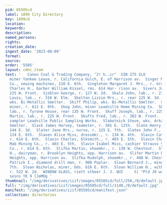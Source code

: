 ```yaml
---
pid: 05505cd
label: 1899 City Directory
key: 1899cd
location: 
keywords: 
description: 
named_persons: 
rights: 
creation_date: 
ingest_date: '2023-08-09'
format: 
source: 
order: '5505'
layout: cmhc_item
text: '   Canon Coal & Trading Company, ‘2! h..cr"  SIN 275 SLO        Sinclair John,
  miner Yankee Lease, r. California Gulch, E. of Harrison av.  Singer Manufacturing
  Co., sewing machines, 210 E. 6th.  Singleton Margaret J. Mrs., r. Graham Pk.  Sistig
  Charles H., barber William Kissel, rms. 614 Har- rison av.  Sivers John, lab., r.
  225 W. Front.  Sjoblon George, r. 127 W. 2d.  Skala John, lab., r. 211 S. Pine.  Skala
  Louis, lab., r. 316 W. Elm.  Skelton Lizzie Mrs., r. rear 125 W. 3d.  Skitf Matt,
  wks. Bi-Metallic Smelter.  Skiff Philip, wks. Bi-Metallic Smelter.  Skofki John,
  miner, r. 612 E. 9th.  Skog John, miner Leadville Home Mining Co.  Skratski Joe,
  lab., r. Tyrone House, rear 135 W. Front.  Skuff Joseph, lab., r. 225 W. Front.  Skuff
  Martin, lab., r. 225 W. Front.  Skufts Fred, lab., r. 302 W. Front.  Slabordin Joseph,
  sampler Leadville Public Sampling Works.  Slabotnick Steve, wks. Arkansas Vallev
  Smelter.  Slack James Harvey, teamster, r. 501 E. 12th.  Slate Henry, confectionery,
  144 E. 3d.  Slater Jane Mrs., nurse, r. 125 E. 7th.  Slates John F., miner, rms.
  124 E. 6th.  Slaven Alice Miss, dressmkr., r. 134 W. 4th.  Slavin Catherine Mrs.,
  r. 614 E. 6th.  Slavin Charles, blksmith., r. 403 E. 5th.  Slavin Charles E., miner
  Mab Mining Co., r. 403 E. 5th.  Slavin Isabel Miss, cashier Strauss Shoe & Clothing
  Co., r. 614 E. 6th.  Slifka Martin, shoemkr., r. 130 W. Chestnut.  Slifer Martin
  H., dairyman, r. Brooklyn Heights, opp. Harrison av.  Slifer Martin R., r. Brooklyn
  Heights, opp. Harrison av.  Slifka Rudolph, shoemkr., r. 408 W. Chestnut.  Sliney
  Patrick I., diamond drill man, r. 900 Poplar.  Sloan Bernard J., miner, r. 616 E.
  7th.  Sloan Nicholas, miner, bds. 616 E. 6th.  Sloan William H., with A. F. Grundel,
  r. 522 W. 2d.  WINDOW GLASS, riett stkeer J. J. QUI     S| "Pld JO wowelsossy suly
  seins YE 9 [JeMOg '
thumbnail: "/img/derivatives/iiif/images/05505cd/full/250,/0/default.jpg"
full: "/img/derivatives/iiif/images/05505cd/full/1140,/0/default.jpg"
manifest: "/img/derivatives/iiif/05505cd/manifest.json"
collection: directories
---
```

